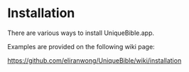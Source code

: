 # Installation

There are various ways to install UniqueBible.app.

Examples are provided on the following wiki page:

https://github.com/eliranwong/UniqueBible/wiki/installation
